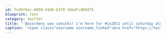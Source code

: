 ```yaml
---
id: 7cdbf6ec-6058-41b6-b370-1bbdfcdb0d75
blueprint: text
category: twitter
title: "'@ajordens woo canucks! i'm here for #io2011 until saturday also couldn't get a hotel for sat night"
caption: '<span class="username username_linked">@<a href="https://twitter.com/ajordens" title="Adam Jordens">ajordens</a></span> woo canucks! i''m here for <span class="hashtag hashtag_local">#<a href="http://tweettemp.darylchymko.ca/?tag=io2011">io2011</a> until saturday also couldn''t get a hotel for sat night'
---
```

